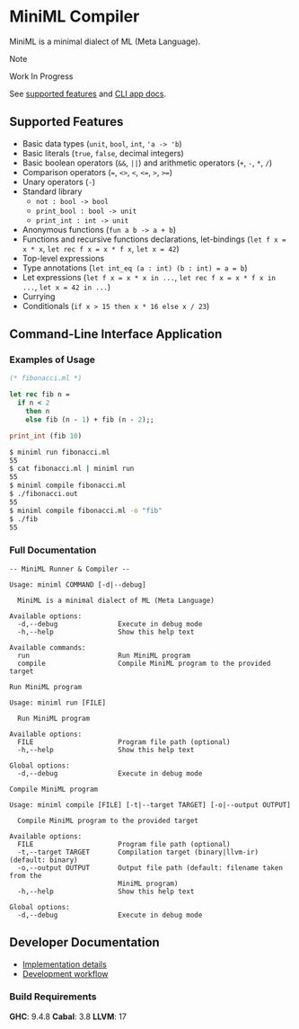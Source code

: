 # MiniML Compiler

MiniML is a minimal dialect of ML (Meta Language).

> [!NOTE]
> Work In Progress
>
> See [supported features](#supported-features) and [CLI app docs](#command-line-interface-application).

## Supported Features

- Basic data types (`unit`, `bool`, `int`, `'a -> 'b`)
- Basic literals (`true`, `false`, decimal integers)
- Basic boolean operators (`&&`, `||`) and arithmetic operators (`+`, `-`, `*`, `/`)
- Comparison operators (`=`, `<>`, `<`, `<=`, `>`, `>=`)
- Unary operators (`-`)
- Standard library
  - `not : bool -> bool`
  - `print_bool : bool -> unit`
  - `print_int : int -> unit`
- Anonymous functions (`fun a b -> a + b`)
- Functions and recursive functions declarations, let-bindings (`let f x = x * x`, `let rec f x = x * f x`, `let x = 42`)
- Top-level expressions
- Type annotations (`let int_eq (a : int) (b : int) = a = b`)
- Let expressions (`let f x = x * x in ...`, `let rec f x = x * f x in ...`, `let x = 42 in ...`)
- Currying
- Conditionals (`if x > 15 then x * 16 else x / 23`)

## Command-Line Interface Application

### Examples of Usage

```ocaml
(* fibonacci.ml *)

let rec fib n =
  if n < 2
    then n
    else fib (n - 1) + fib (n - 2);;

print_int (fib 10)
```

```bash
$ miniml run fibonacci.ml
55
$ cat fibonacci.ml | miniml run
55
$ miniml compile fibonacci.ml
$ ./fibonacci.out
55
$ miniml compile fibonacci.ml -o "fib"
$ ./fib
55
```

### Full Documentation

```
-- MiniML Runner & Compiler --

Usage: miniml COMMAND [-d|--debug]

  MiniML is a minimal dialect of ML (Meta Language)

Available options:
  -d,--debug               Execute in debug mode
  -h,--help                Show this help text

Available commands:
  run                      Run MiniML program
  compile                  Compile MiniML program to the provided target
```

```
Run MiniML program

Usage: miniml run [FILE]

  Run MiniML program

Available options:
  FILE                     Program file path (optional)
  -h,--help                Show this help text

Global options:
  -d,--debug               Execute in debug mode
```

```
Compile MiniML program

Usage: miniml compile [FILE] [-t|--target TARGET] [-o|--output OUTPUT]

  Compile MiniML program to the provided target

Available options:
  FILE                     Program file path (optional)
  -t,--target TARGET       Compilation target (binary|llvm-ir) (default: binary)
  -o,--output OUTPUT       Output file path (default: filename taken from the
                           MiniML program)
  -h,--help                Show this help text

Global options:
  -d,--debug               Execute in debug mode
```

## Developer Documentation

- [Implementation details](docs/dev/impl.md)
- [Development workflow](docs/dev/flow.md)

### Build Requirements

**GHC**: 9.4.8
**Cabal**: 3.8
**LLVM**: 17
